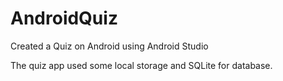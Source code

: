 # AndroidQuiz
Created a Quiz on Android using Android Studio

The quiz app used some local storage and SQLite for database.
